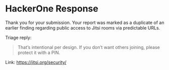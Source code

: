 # HackerOne Response

Thank you for your submission. Your report was marked as a duplicate of an earlier finding regarding public access to Jitsi rooms via predictable URLs.

Triage reply:
> That’s intentional per design. If you don’t want others joining, please protect it with a PIN.

Link: https://jitsi.org/security/
